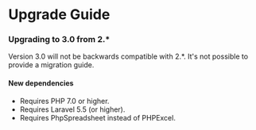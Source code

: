 # Upgrade Guide

### Upgrading to 3.0 from 2.*

Version 3.0 will not be backwards compatible with 2.*. It's not possible to provide a migration guide.

#### New dependencies

* Requires PHP 7.0 or higher.
* Requires Laravel 5.5 (or higher).
* Requires PhpSpreadsheet instead of PHPExcel.
